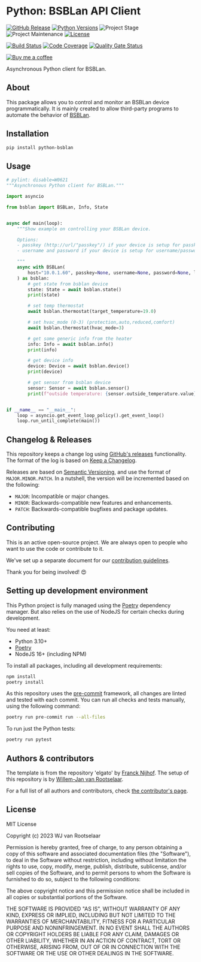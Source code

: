 # Python: BSBLan API Client

[![GitHub Release][releases-shield]][releases]
[![Python Versions][python-versions-shield]][pypi]
![Project Stage][project-stage-shield]
![Project Maintenance][maintenance-shield]
[![License][license-shield]](LICENSE.md)

[![Build Status][build-shield]][build]
[![Code Coverage][codecov-shield]][codecov]
[![Quality Gate Status][sonarcloud-shield]][sonarcloud]

[![Buy me a coffee][buymeacoffee-shield]][buymeacoffee]

Asynchronous Python client for BSBLan.

## About

This package allows you to control and monitor an BSBLan device
programmatically. It is mainly created to allow third-party programs to automate
the behavior of [BSBLan][bsblanmodule].

## Installation

```bash
pip install python-bsblan
```

## Usage

```python
# pylint: disable=W0621
"""Asynchronous Python client for BSBLan."""

import asyncio

from bsblan import BSBLan, Info, State


async def main(loop):
    """Show example on controlling your BSBLan device.

    Options:
    - passkey (http://url/"passkey"/) if your device is setup for passkey authentication
    - username and password if your device is setup for username/password authentication

    """
    async with BSBLan(
        host="10.0.1.60", passkey=None, username=None, password=None, loop=loop
    ) as bsblan:
        # get state from bsblan device
        state: State = await bsblan.state()
        print(state)

        # set temp thermostat
        await bsblan.thermostat(target_temperature=19.0)

        # set hvac_mode (0-3) (protection,auto,reduced,comfort)
        await bsblan.thermostat(hvac_mode=3)

        # get some generic info from the heater
        info: Info = await bsblan.info()
        print(info)

        # get device info
        device: Device = await bsblan.device()
        print(device)

        # get sensor from bsblan device
        sensor: Sensor = await bsblan.sensor()
        print(f"outside temperature: {sensor.outside_temperature.value}")


if __name__ == "__main__":
    loop = asyncio.get_event_loop_policy().get_event_loop()
    loop.run_until_complete(main())
```

## Changelog & Releases

This repository keeps a change log using [GitHub's releases][releases]
functionality. The format of the log is based on
[Keep a Changelog][keepchangelog].

Releases are based on [Semantic Versioning][semver], and use the format
of `MAJOR.MINOR.PATCH`. In a nutshell, the version will be incremented
based on the following:

- `MAJOR`: Incompatible or major changes.
- `MINOR`: Backwards-compatible new features and enhancements.
- `PATCH`: Backwards-compatible bugfixes and package updates.

## Contributing

This is an active open-source project. We are always open to people who want to
use the code or contribute to it.

We've set up a separate document for our
[contribution guidelines](CONTRIBUTING.md).

Thank you for being involved! :heart_eyes:

## Setting up development environment

This Python project is fully managed using the [Poetry][poetry] dependency manager. But also relies on the use of NodeJS for certain checks during development.

You need at least:

- Python 3.10+
- [Poetry][poetry-install]
- NodeJS 16+ (including NPM)

To install all packages, including all development requirements:

```bash
npm install
poetry install
```

As this repository uses the [pre-commit][pre-commit] framework, all changes
are linted and tested with each commit. You can run all checks and tests
manually, using the following command:

```bash
poetry run pre-commit run --all-files
```

To run just the Python tests:

```bash
poetry run pytest
```

## Authors & contributors

The template is from the repository 'elgato' by [Franck Nijhof][frenck].
The setup of this repository is by [Willem-Jan van Rootselaar][liudger].

For a full list of all authors and contributors,
check [the contributor's page][contributors].

## License

MIT License

Copyright (c) 2023 WJ van Rootselaar

Permission is hereby granted, free of charge, to any person obtaining a copy
of this software and associated documentation files (the "Software"), to deal
in the Software without restriction, including without limitation the rights
to use, copy, modify, merge, publish, distribute, sublicense, and/or sell
copies of the Software, and to permit persons to whom the Software is
furnished to do so, subject to the following conditions:

The above copyright notice and this permission notice shall be included in all
copies or substantial portions of the Software.

THE SOFTWARE IS PROVIDED "AS IS", WITHOUT WARRANTY OF ANY KIND, EXPRESS OR
IMPLIED, INCLUDING BUT NOT LIMITED TO THE WARRANTIES OF MERCHANTABILITY,
FITNESS FOR A PARTICULAR PURPOSE AND NONINFRINGEMENT. IN NO EVENT SHALL THE
AUTHORS OR COPYRIGHT HOLDERS BE LIABLE FOR ANY CLAIM, DAMAGES OR OTHER
LIABILITY, WHETHER IN AN ACTION OF CONTRACT, TORT OR OTHERWISE, ARISING FROM,
OUT OF OR IN CONNECTION WITH THE SOFTWARE OR THE USE OR OTHER DEALINGS IN THE
SOFTWARE.

[bsblanmodule]: https://github.com/fredlcore/bsb_lan
[build-shield]: https://github.com/liudger/python-bsblan/actions/workflows/tests.yaml/badge.svg
[build]: https://github.com/liudger/python-bsblan/actions
[buymeacoffee-shield]: https://www.buymeacoffee.com/assets/img/guidelines/download-assets-sm-2.svg
[buymeacoffee]: https://www.buymeacoffee.com/liudger
[codecov-shield]: https://codecov.io/gh/liudger/python-bsblan/branch/Dev/graph/badge.svg?token=ypos87GGxv
[codecov]: https://codecov.io/gh/liudger/python-bsblan
[contributors]: https://github.com/liudger/python-bsblan/graphs/contributors
[frenck]: https://github.com/frenck
[keepchangelog]: http://keepachangelog.com/en/1.0.0/
[license-shield]: https://img.shields.io/github/license/liudger/python-bsblan.svg
[liudger]: https://github.com/liudger
[maintenance-shield]: https://img.shields.io/maintenance/yes/2023.svg
[poetry]: https://python-poetry.org
[poetry-install]: https://python-poetry.org/docs/#installation
[pre-commit]: https://pre-commit.com/
[project-stage-shield]: https://img.shields.io/badge/project%20stage-experimental-yellow.svg
[pypi]: https://pypi.org/project/python-bsblan/
[python-versions-shield]: https://img.shields.io/pypi/pyversions/python-bsblan
[releases-shield]: https://img.shields.io/github/v/release/liudger/python-bsblan.svg
[releases]: https://github.com/liudger/python-bsblan/releases
[semver]: http://semver.org/spec/v2.0.0.html
[sonarcloud-shield]: https://sonarcloud.io/api/project_badges/measure?project=liudger_python-bsblan&metric=alert_status
[sonarcloud]: https://sonarcloud.io/summary/new_code?id=liudger_python-bsblan
